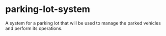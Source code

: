 # parking-lot-system
A system for a parking lot that will be used to manage the parked vehicles and perform its operations.
